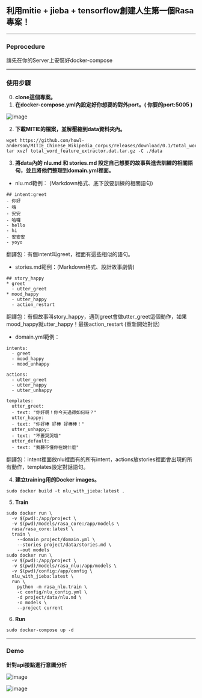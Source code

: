 ## 利用mitie + jieba + tensorflow創建人生第一個Rasa專案！

---

### Peprocedure 
請先在你的Server上安裝好docker-compose

---

### 使用步驟

0. **clone這個專案。**
1. **在docker-compose.yml內設定好你想要的對外port。( 你要的port:5005 )**

![image](https://i.imgur.com/T3O5dCj.png)

2. **下載MITIE的檔案，並解壓縮到data資料夾內。**
```
wget https://github.com/howl-anderson/MITIE_Chinese_Wikipedia_corpus/releases/download/0.1/total_word_feature_extractor.dat.tar.gz
tar xvzf total_word_feature_extractor.dat.tar.gz -C ./data
```
3. **將data內的 nlu.md 和 stories.md 設定自己想要的故事與進去訓練的相關語句，並且將他們整理到domain.yml裡面。**
  * nlu.md範例： (Markdown格式、底下放要訓練的相關語句)
```
## intent:greet
- 你好
- 嗨
- 安安
- 哈囉
- hello
- hi
- 安安安
- yoyo
```
  翻譯包：有個intent叫greet，裡面有這些相似的語句。
  * stories.md範例：(Markdown格式、設計故事劇情)
```
## story_happy
* greet
  - utter_greet
* mood_happy
  - utter_happy
  - action_restart
```
  翻譯包：有個故事叫story_happy，遇到greet會做utter_greet這個動作，如果mood_happy就utter_happy！最後action_restart (重新開始對話)
  * domain.yml範例：
```
intents:
  - greet
  - mood_happy
  - mood_unhappy
  
actions:
  - utter_greet
  - utter_happy
  - utter_unhappy

templates:
  utter_greet:
  - text: "你好啊！你今天過得如何呀？"
  utter_happy:
  - text: "你好棒 好棒 好棒棒！"
  utter_unhappy:
  - text: "不要哭哭哦"
  utter_default:
  - text: "我聽不懂你在說什麼"
```
  翻譯包：intent裡面放nlu裡面有的所有intent，actions放stories裡面會出現的所有動作，templates設定對話語句。

4. **建立training用的Docker images。**

```
sudo docker build -t nlu_with_jieba:latest .
```
5. **Train**
```
sudo docker run \
  -v $(pwd):/app/project \
  -v $(pwd)/models/rasa_core:/app/models \
  rasa/rasa_core:latest \
  train \
    --domain project/domain.yml \
    --stories project/data/stories.md \
    --out models
sudo docker run \
  -v $(pwd):/app/project \
  -v $(pwd)/models/rasa_nlu:/app/models \
  -v $(pwd)/config:/app/config \
  nlu_with_jieba:latest \
  run \
    python -m rasa_nlu.train \
    -c config/nlu_config.yml \
    -d project/data/nlu.md \
    -o models \
    --project current
```
6. **Run**
```
sudo docker-compose up -d
```

---
### Demo

**針對api接點進行意圖分析**

![image](https://i.imgur.com/kcBoJCX.png)

![image](https://i.imgur.com/6YyBFAe.png)
